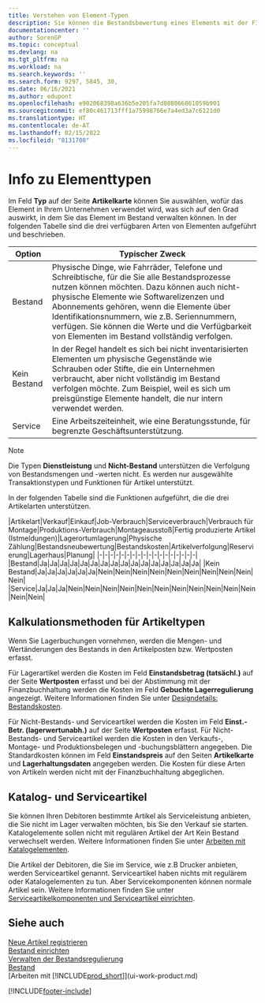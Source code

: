```yaml
---
title: Verstehen von Element-Typen
description: Sie können die Bestandsbewertung eines Elements mit der FIFO- oder Durchschnittskalkulation anpassen, wenn sich die Kosten des Elements aus anderen Gründen als Transaktionen ändern.
documentationcenter: ''
author: SorenGP
ms.topic: conceptual
ms.devlang: na
ms.tgt_pltfrm: na
ms.workload: na
ms.search.keywords: ''
ms.search.form: 9297, 5845, 30,
ms.date: 06/16/2021
ms.author: edupont
ms.openlocfilehash: e902068398a636b5e205fa7d808066861059b901
ms.sourcegitcommit: ef80c461713fff1a75998766e7a4ed3a7c6121d0
ms.translationtype: HT
ms.contentlocale: de-AT
ms.lasthandoff: 02/15/2022
ms.locfileid: "8131708"
---
```

# <a name="about-item-types"></a>Info zu Elementtypen
Im Feld **Typ** auf der Seite **Artikelkarte** können Sie auswählen, wofür das Element in Ihrem Unternehmen verwendet wird, was sich auf den Grad auswirkt, in dem Sie das Element im Bestand verwalten können. In der folgenden Tabelle sind die drei verfügbaren Arten von Elementen aufgeführt und beschrieben.

|Option|Typischer Zweck|
|------|-----------|
|Bestand|Physische Dinge, wie Fahrräder, Telefone und Schreibtische, für die Sie alle Bestandsprozesse nutzen können möchten. Dazu können auch nicht-physische Elemente wie Softwarelizenzen und Abonnements gehören, wenn die Elemente über Identifikationsnummern, wie z.B. Seriennummern, verfügen. Sie können die Werte und die Verfügbarkeit von Elementen im Bestand vollständig verfolgen.|
|Kein Bestand|In der Regel handelt es sich bei nicht inventarisierten Elementen um physische Gegenstände wie Schrauben oder Stifte, die ein Unternehmen verbraucht, aber nicht vollständig im Bestand verfolgen möchte. Zum Beispiel, weil es sich um preisgünstige Elemente handelt, die nur intern verwendet werden.|
|Service|Eine Arbeitszeiteinheit, wie eine Beratungsstunde, für begrenzte Geschäftsunterstützung.|

> [!NOTE]
> Die Typen **Dienstleistung** und **Nicht-Bestand** unterstützen die Verfolgung von Bestandsmengen und -werten nicht. Es werden nur ausgewählte Transaktionstypen und Funktionen für Artikel unterstützt.

In der folgenden Tabelle sind die Funktionen aufgeführt, die die drei Artikelarten unterstützen.

|Artikelart|Verkauf|Einkauf|Job-Verbrauch|Serviceverbrauch|Verbrauch für Montage|Produktions-Verbrauch|Montageausstoß|Fertig produzierte Artikel (Istmeldungen)|Lagerortumlagerung|Physische Zählung|Bestandsneubewertung|Bestandskosten|Artikelverfolgung|Reservierung|Lagerhaus|Planung|
|-|-|-|-|-|-|-|-|-|-|-|-|-|-|-|-|-|-|
|Bestand|Ja|Ja|Ja|Ja|Ja|Ja|Ja|Ja|Ja|Ja|Ja|Ja|Ja|Ja|Ja|Ja|
|Kein Bestand|Ja|Ja|Ja|Ja|Ja|Ja|Nein|Nein|Nein|Nein|Nein|Nein|Nein|Nein|Nein|Nein|
|Service|Ja|Ja|Ja|Nein|Nein|Nein|Nein|Nein|Nein|Nein|Nein|Nein|Nein|Nein|Nein|Nein|

## <a name="costing-methods-for-types-of-items"></a>Kalkulationsmethoden für Artikeltypen
Wenn Sie Lagerbuchungen vornehmen, werden die Mengen- und Wertänderungen des Bestands in den Artikelposten bzw. Wertposten erfasst. 

Für Lagerartikel werden die Kosten im Feld **Einstandsbetrag (tatsächl.)** auf der Seite **Wertposten** erfasst und bei der Abstimmung mit der Finanzbuchhaltung werden die Kosten im Feld **Gebuchte Lagerregulierung** angezeigt. Weitere Informationen finden Sie unter [Designdetails: Bestandskosten](design-details-inventory-costing.md).

Für Nicht-Bestands- und Serviceartikel werden die Kosten im Feld **Einst.-Betr. (lagerwertunabh.)** auf der Seite **Wertposten** erfasst. Für Nicht-Bestands- und Serviceartikel werden die Kosten in den Verkaufs-, Montage- und Produktionsbelegen und -buchungsblättern angegeben. Die Standardkosten können im Feld **Einstandspreis** auf den Seiten **Artikelkarte** und **Lagerhaltungsdaten** angegeben werden. Die Kosten für diese Arten von Artikeln werden nicht mit der Finanzbuchhaltung abgeglichen. 

## <a name="catalog-and-service-items"></a>Katalog- und Serviceartikel
Sie können Ihren Debitoren bestimmte Artikel als Serviceleistung anbieten, die Sie nicht im Lager verwalten möchten, bis Sie den Verkauf sie starten. Katalogelemente sollen nicht mit regulären Artikel der Art Kein Bestand verwechselt werden. Weitere Informationen finden Sie unter [Arbeiten mit Katalogelementen](inventory-how-work-nonstock-items.md).

Die Artikel der Debitoren, die Sie im Service, wie z.B Drucker anbieten, werden Serviceartikel genannt. Serviceartikel haben nichts mit regulärem oder Katalogelementen zu tun. Aber Servicekomponenten können normale Artikel sein. Weitere Informationen finden Sie unter [Serviceartikelkomponenten und Serviceartikel einrichten](service-how-setup-service-items.md).

## <a name="see-also"></a>Siehe auch
[Neue Artikel registrieren](inventory-how-register-new-items.md)  
[Bestand einrichten](inventory-setup-inventory.md)  
[Verwalten der Bestandsregulierung](finance-manage-inventory-costs.md)  
[Bestand](inventory-manage-inventory.md)  
[Arbeiten mit [!INCLUDE[prod_short](includes/prod_short.md)]](ui-work-product.md)


[!INCLUDE[footer-include](includes/footer-banner.md)]